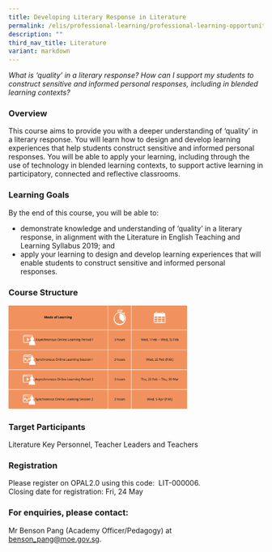 ```yaml
---
title: Developing Literary Response in Literature
permalink: /elis/professional-learning/professional-learning-opportunities/developing-literary-responses/
description: ""
third_nav_title: Literature
variant: markdown
---
```

<em>What is ‘quality’ in a literary response? How can I support my students to construct sensitive and informed personal responses, including in blended learning contexts?</em>

### Overview

This course aims to provide you with a deeper understanding of ‘quality’ in a literary response. You will learn how to design and develop learning experiences that help students construct sensitive and informed personal responses. You will be able to apply your learning, including through the use of technology in blended learning contexts, to support active learning in participatory, connected and reflective classrooms.

### Learning Goals

By the end of this course, you will be able to:

*   demonstrate knowledge and understanding of ‘quality’ in a literary response, in alignment with the Literature in English Teaching and Learning Syllabus 2019; and
*   apply your learning to design and develop learning experiences that will enable students to construct sensitive and informed personal responses.

### Course Structure


<img src="/images/course%20structure%206.png" style="width:70%">
		 
### Target Participants


Literature Key Personnel, Teacher Leaders and Teachers

### Registration

Please register on&nbsp;OPAL2.0&nbsp;using this code:&nbsp; LIT-000006.  
Closing date for registration: Fri, 24 May

### For enquiries, please contact:
   
Mr Benson Pang (Academy Officer/Pedagogy) at benson_pang@moe.gov.sg.